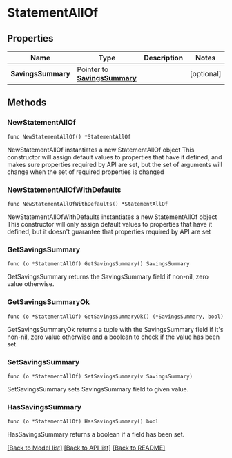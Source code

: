 # StatementAllOf

## Properties

Name | Type | Description | Notes
------------ | ------------- | ------------- | -------------
**SavingsSummary** | Pointer to [**SavingsSummary**](SavingsSummary.md) |  | [optional] 

## Methods

### NewStatementAllOf

`func NewStatementAllOf() *StatementAllOf`

NewStatementAllOf instantiates a new StatementAllOf object
This constructor will assign default values to properties that have it defined,
and makes sure properties required by API are set, but the set of arguments
will change when the set of required properties is changed

### NewStatementAllOfWithDefaults

`func NewStatementAllOfWithDefaults() *StatementAllOf`

NewStatementAllOfWithDefaults instantiates a new StatementAllOf object
This constructor will only assign default values to properties that have it defined,
but it doesn't guarantee that properties required by API are set

### GetSavingsSummary

`func (o *StatementAllOf) GetSavingsSummary() SavingsSummary`

GetSavingsSummary returns the SavingsSummary field if non-nil, zero value otherwise.

### GetSavingsSummaryOk

`func (o *StatementAllOf) GetSavingsSummaryOk() (*SavingsSummary, bool)`

GetSavingsSummaryOk returns a tuple with the SavingsSummary field if it's non-nil, zero value otherwise
and a boolean to check if the value has been set.

### SetSavingsSummary

`func (o *StatementAllOf) SetSavingsSummary(v SavingsSummary)`

SetSavingsSummary sets SavingsSummary field to given value.

### HasSavingsSummary

`func (o *StatementAllOf) HasSavingsSummary() bool`

HasSavingsSummary returns a boolean if a field has been set.


[[Back to Model list]](../README.md#documentation-for-models) [[Back to API list]](../README.md#documentation-for-api-endpoints) [[Back to README]](../README.md)


